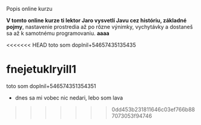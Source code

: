Popis online kurzu


**V tomto online kurze ti lektor Jaro vysvetlí Javu cez históriu, základné pojmy**, nastavenie prostredia až po rôzne výnimky, vychytávky a dostaneš sa až k samotnému programovaniu.
**aaaa**
 

<<<<<<< HEAD
toto som doplnil+54657435135435


fnejetuklryill1 
=======
toto som doplnil+546574351354351 
* dnes sa mi vobec nic nedari, lebo som lava
>>>>>>> 0dd453b231811646c03ef766b887073053f94746
